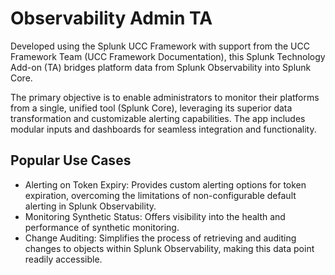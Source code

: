 # Observability Admin TA

Developed using the Splunk UCC Framework with support from the UCC Framework Team (UCC Framework Documentation), this Splunk Technology Add-on (TA) bridges platform data from Splunk Observability into Splunk Core.

The primary objective is to enable administrators to monitor their platforms from a single, unified tool (Splunk Core), leveraging its superior data transformation and customizable alerting capabilities. The app includes modular inputs and dashboards for seamless integration and functionality.

## Popular Use Cases
- Alerting on Token Expiry: Provides custom alerting options for token expiration, overcoming the limitations of non-configurable default alerting in Splunk Observability.
- Monitoring Synthetic Status: Offers visibility into the health and performance of synthetic monitoring.
- Change Auditing: Simplifies the process of retrieving and auditing changes to objects within Splunk Observability, making this data point readily accessible.
